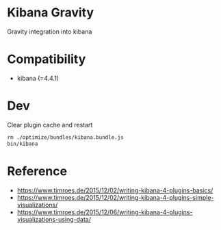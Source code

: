 # Kibana Gravity
Gravity integration into kibana

# Compatibility
* kibana (=4.4.1)

# Dev
Clear plugin cache and restart

```bash
rm ./optimize/bundles/kibana.bundle.js
bin/kibana
```


# Reference
- https://www.timroes.de/2015/12/02/writing-kibana-4-plugins-basics/
- https://www.timroes.de/2015/12/02/writing-kibana-4-plugins-simple-visualizations/
- https://www.timroes.de/2015/12/06/writing-kibana-4-plugins-visualizations-using-data/